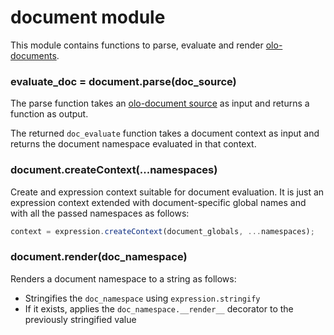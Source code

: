 # document module
This module contains functions to parse, evaluate and render 
[olo-documents](../document.md).
  
### evaluate_doc = document.parse(doc_source)
The parse function takes an [olo-document source](../document.md) as input and 
returns a function as output.  

The returned `doc_evaluate` function takes a document context as input 
and returns the document namespace evaluated in that context.  
  
### document.createContext(...namespaces)
Create and expression context suitable for document evaluation. It is
just an expression context extended with document-specific global names and
with all the passed namespaces as follows:

```js
context = expression.createContext(document_globals, ...namespaces);
```
  
### document.render(doc_namespace)
Renders a document namespace to a string as follows:
- Stringifies the `doc_namespace` using `expression.stringify`
- If it exists, applies the `doc_namespace.__render__` decorator to the
  previously stringified value

